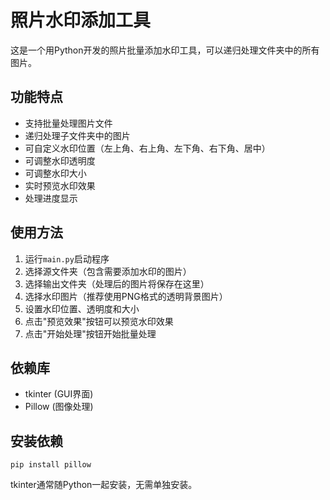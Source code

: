 # 照片水印添加工具

这是一个用Python开发的照片批量添加水印工具，可以递归处理文件夹中的所有图片。

## 功能特点

- 支持批量处理图片文件
- 递归处理子文件夹中的图片
- 可自定义水印位置（左上角、右上角、左下角、右下角、居中）
- 可调整水印透明度
- 可调整水印大小
- 实时预览水印效果
- 处理进度显示

## 使用方法

1. 运行`main.py`启动程序
2. 选择源文件夹（包含需要添加水印的图片）
3. 选择输出文件夹（处理后的图片将保存在这里）
4. 选择水印图片（推荐使用PNG格式的透明背景图片）
5. 设置水印位置、透明度和大小
6. 点击"预览效果"按钮可以预览水印效果
7. 点击"开始处理"按钮开始批量处理

## 依赖库

- tkinter (GUI界面)
- Pillow (图像处理)

## 安装依赖

```
pip install pillow
```

tkinter通常随Python一起安装，无需单独安装。
